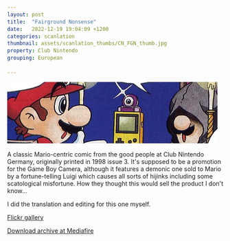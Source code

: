 ```yaml
---
layout: post
title:  "Fairground Nonsense"
date:   2022-12-19 19:04:09 +1200
categories: scanlation
thumbnail: assets/scanlation_thumbs/CN_FGN_thumb.jpg
property: Club Nintendo
grouping: European

---
```


![](/assets/headers/CN_FGN_header.jpg)

A classic Mario-centric comic from the good people at Club Nintendo Germany, originally printed in 1998 issue 3. It's supposed to be a promotion for the Game Boy Camera, although it features a demonic one sold to Mario by a fortune-telling Luigi which causes all sorts of hijinks including some scatological misfortune. How they thought this would sell the product I don't know...

I did the translation and editing for this one myself.

[Flickr gallery](https://www.flickr.com/photos/miloscat/sets/72157639824305713/)

[Download archive at Mediafire](https://www.mediafire.com/download/y6sbqz1tpf7o61b)